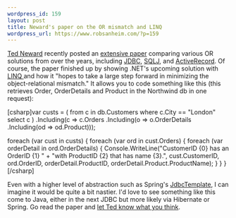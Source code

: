 ```yaml
--- 
wordpress_id: 159
layout: post
title: Neward's paper on the OR mismatch and LINQ
wordpress_url: https://www.robsanheim.com/?p=159
---
```

<a href="https://blogs.tedneward.com/">Ted Neward</a> recently posted an <a href="https://msdn.microsoft.com/netframework/default.aspx?pull=/library/en-us/dndotnet/html/linqcomparisons.asp">extensive paper</a> comparing various OR solutions from over the years, including <a href="https://java.sun.com/products/jdbc/">JDBC</a>, <a href="https://www.service-architecture.com/database/articles/sqlj.html">SQLJ</a>, and <a href="https://wiki.rubyonrails.com/rails/pages/ActiveRecord">ActiveRecord</a>.  Of course, the paper finished up by showing .NET's upcoming solution with <a href="https://msdn.microsoft.com/netframework/future/linq/">LINQ </a>and how it "hopes to take a large step forward in minimizing the object-relational mismatch."  It allows you to code something like this (this retrieves Order, OrderDetails and Product in the Northwind db in one request):

[csharp]var custs = (
  from c in db.Customers
  where c.City == "London"
  select c )
  .Including(c => c.Orders
    .Including(o => o.OrderDetails
      .Including(od => od.Product)));

foreach (var cust in custs) {
  foreach (var ord in cust.Orders) {
    foreach (var orderDetail in ord.OrderDetails) {
      Console.WriteLine("CustomerID {0} has an OrderID {1} " + 
                        "with ProductID {2} that has name {3}.",
                            cust.CustomerID, ord.OrderID,
                            orderDetail.ProductID,
                            orderDetail.Product.ProductName);
    }
  }
}[/csharp]

Even with a higher level of abstraction such as Spring's <a href="https://www.springframework.org/docs/api/org/springframework/jdbc/core/JdbcTemplate.html">JdbcTemplate</a>, I can imagine it would be quite a bit nastier.  I'd love to see something like this come to Java, either in the next JDBC but more likely via Hibernate or Spring.  Go read the paper and <a href="https://blogs.tedneward.com/2006/01/11/LINQ+Paper+Comments+And+Feedback.aspx">let Ted know what you think</a>.
